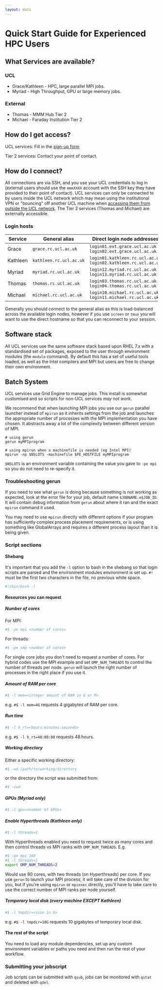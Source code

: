 ```yaml
---
layout: docs
---
```


# Quick Start Guide for Experienced HPC Users

## What Services are available?

### UCL
 * Grace/Kathleen - HPC, large parallel MPI jobs.
 * Myriad - High Throughput, GPU or large memory jobs.

### External
 * Thomas - MMM Hub Tier 2
 * Michael - Faraday Institution Tier 2


## How do I get access?

UCL services: Fill in the [sign-up form](Account_Services.md)

Tier 2 services: Contact your point of contact.

## How do I connect?

All connections are via SSH, and you use your UCL credentials to log in (external users should use the `mmmXXXX` account with the SSH key they have provided to their point of contact). UCL services can only be connected to by users inside the UCL network which may mean using the institutional VPN or "bouncing" off another UCL machine when [accessing them from outside the UCL network](howto.md#Logging-in-from-outside-the-UCL-firewall).  The Tier 2 services (Thomas and Michael) are externally accessible.

### Login hosts

|Service | General alias          | Direct login node addresses                                   |
|--------|------------------------|---------------------------------------------------------------|
|Grace   | `grace.rc.ucl.ac.uk`   | `login01.ext.grace.ucl.ac.uk` `login02.ext.grace.ucl.ac.uk`     |
|Kathleen| `kathleen.rc.ucl.ac.uk`| `login01.kathleen.rc.ucl.ac.uk` `login02.kathleen.rc.ucl.ac.uk` |
|Myriad  | `myriad.rc.ucl.ac.uk`  | `login12.myriad.rc.ucl.ac.uk` `login13.myriad.rc.ucl.ac.uk`     |
|Thomas  | `thomas.rc.ucl.ac.uk`  | `login03.thomas.rc.ucl.ac.uk` `login04.thomas.rc.ucl.ac.uk`     |
|Michael | `michael.rc.ucl.ac.uk` | `login10.michael.rc.ucl.ac.uk` `login11.michael.rc.ucl.ac.uk `  |

Generally you should connect to the general alias as this is load-balanced across the available login nodes, however if you use `screen` or `tmux` you will want to use the direct hostname so that you can reconnect to your session.

## Software stack

All UCL services use the same software stack based upon RHEL 7.x with a standardised set of packages, exposed to the user through environment modules (the `module` command).  By default this has a set of useful tools loaded, as well as the Intel compilers and MPI but users are free to change their own environment.

## Batch System

UCL services use Grid Engine to manage jobs.  This install is somewhat customised and so scripts for non-UCL services *may not work*.

We recommend that when launching MPI jobs you use our `gerun` parallel launcher instead of `mpirun` as it inherits settings from the job and launches the appropriate number of processes with the MPI implementation you have chosen. It abstracts away a lot of the complexity between different version of MPI.

```
# using gerun
gerun myMPIprogram

# using mpirun when a machinefile is needed (eg Intel MPI)
mpirun -np $NSLOTS -machinefile $PE_HOSTFILE myMPIprogram
```

`$NSLOTS` is an environment variable containing the value you gave to `-pe mpi` so you do not need to re-specify it.

### Troubleshooting gerun

If you need to see what `gerun` is doing because something is not working as expected, look at the error file for your job, default name `$JOBNAME.e$JOB_ID`. It will contain debug information from `gerun` about where it ran and the exact `mpirun` command it used. 

You may need to use `mpirun` directly with different options if your program has sufficiently complex process placement requirements, or is using something like GlobalArrays and requires a different process layout than it is being given.

### Script sections

#### Shebang

It's important that you add the `-l` option to bash in the shebang so that login scripts are parsed and the environment modules environment is set up. `#!` must be the first two characters in the file, no previous white space.

```bash
#!/bin/bash -l
```

#### Resources you can request

##### Number of cores

For MPI:
```bash
#$ -pe mpi <number of cores>
```

For threads:
```bash
#$ -pe smp <number of cores>
```

For single core jobs you don't need to request a number of cores.  For hybrid codes use the MPI example and set `OMP_NUM_THREADS` to control the number of threads per node.  `gerun` will launch the right number of processes in the right place if you use it.

##### Amount of RAM per core
```bash
#$ -l mem=<integer amount of RAM in G or M>
```

e.g. `#$ -l mem=4G` requests 4 gigabytes of RAM per core.

##### Run time
```bash
#$ -l h_rt=<hours:minutes:seconds>
```

e.g. `#$ -l h_rt=48:00:00` requests 48 hours.

##### Working directory

Either a specific working directory:

```bash
#$ -wd /path/to/working/directory
```

or the directory the script was submitted from:

```bash
#$ -cwd
```

##### GPUs (Myriad only)

```bash 
#$ -l gpu=<number of GPUs>
```

##### Enable Hyperthreads (Kathleen only)

```bash
#$ -l threads=1
```

With Hyperthreads enabled you need to request twice as many cores and then control threads vs MPI ranks with `OMP_NUM_THREADS`.  E.g. 

```bash
#$ -pe mpi 160
#$ -l threads=1
export OMP_NUM_THREADS=2
```

Would use 80 cores, with two threads (on Hyperthreads) per core. If you use `gerun` to launch your MPI process, it will take care of the division for you, but if you're using `mpirun` or `mpiexec` directly, you'll have to take care to use the correct number of MPI ranks per node yourself.

##### Temporary local disk (every machine EXCEPT Kathleen)

```bash
#$ -l tmpdir=<size in G>
```

e.g. `#$ -l tmpdir=10G` requests 10 gigabytes of temporary local disk.

#### The rest of the script

You need to load any module dependencies, set up any custom environment variables or paths you need and then run the rest of your workflow.

### Submitting your jobscript

Job scripts can be submitted with `qsub`, jobs can be monitored with `qstat` and deleted with `qdel`.

